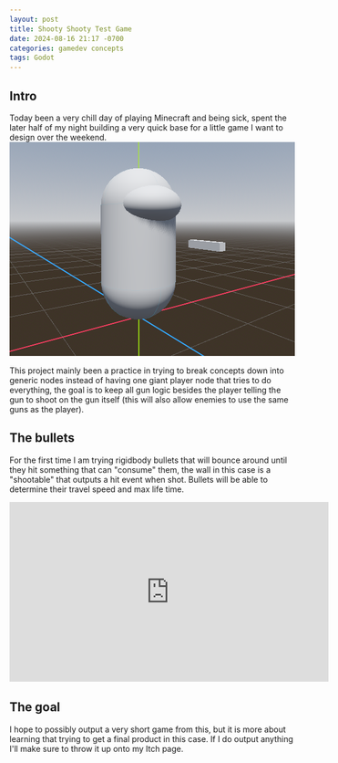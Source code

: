 ```yaml
---
layout: post
title: Shooty Shooty Test Game
date: 2024-08-16 21:17 -0700
categories: gamedev concepts
tags: Godot
---
```

## Intro
Today been a very chill day of playing Minecraft and being sick, spent the later half of my night building a very quick base for a little game I want to design over the weekend.
![Photo of test pill character in Godot](../assets/post_media/2024/projects/shootyshooty/beanwithablowgun.png)

This project mainly been a practice in trying to break concepts down into generic nodes instead of having one giant player node that tries to do everything, the goal is to keep all gun logic besides the player telling the gun to shoot on the gun itself (this will also allow enemies to use the same guns as the player).

## The bullets
For the first time I am trying rigidbody bullets that will bounce around until they hit something that can "consume" them, the wall in this case is a "shootable" that outputs a hit event when shot. Bullets will be able to determine their travel speed and max life time.

<iframe width="560" height="315" src="https://www.youtube.com/embed/F0DQK31-7nA?si=SjjnUIiCPtxG1dnI" title="YouTube video player" frameborder="0" allow="accelerometer; autoplay; clipboard-write; encrypted-media; gyroscope; picture-in-picture; web-share" referrerpolicy="strict-origin-when-cross-origin" allowfullscreen></iframe>

## The goal
I hope to possibly output a very short game from this, but it is more about learning that trying to get a final product in this case. If I do output anything I'll make sure to throw it up onto my Itch page.